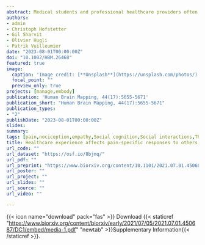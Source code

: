 ```yaml
---
abstract: Medical students and professional healthcare providers often underestimate patients’ pain, together with decreased neural responses to pain information in the anterior insula (AI), a brain region implicated in self-pain processing and negative affect. However, the functional significance and specificity of these neural changes remains debated. Across two experiments, we recruited university medical students and emergency nurses to test the role of healthcare experience on the brain reactivity to other’s pain, emotions, and beliefs, using both pictorial and verbal cues. Brain responses to self-pain was also assessed and compared with those to observed pain. Our results confirmed that healthcare experience decreased the activity in AI in response to others’ suffering. This effect was independent from stimulus modality (pictures or texts), but specific for pain, as it did not generalize to inferences about other mental or affective states. Furthermore, representational similarity and multivariate pattern analysis revealed that healthcare experience impacted specifically a component of the neural representation of others’ pain that is shared with that of first-hand nociception, and related more to AI than to other pain-responsive regions. Taken together, our study suggests a decreased propensity to appraise others’ suffering as one’s own, associated with a reduced recruitment of pain-specific information in AI. These findings provide new insights into neural mechanisms leading to pain underestimation by caregivers in clinical settings.
authors:
- admin
- Christoph Hofstetter
- Gil Sharvit
- Olivier Hugli
- Patrik Vuilleumier
date: "2023-08-01T00:00:00Z"
doi: "10.1002/HBM.26468"
featured: true
image: 
  caption: 'Image credit: [**Unsplash**](https://unsplash.com/photos/)'
  focal_point: ""
  preview_only: true
projects: [manage,embody]
publication: 'Human Brain Mapping, 44(17):5655-5671'
publication_short: "Human Brain Mapping, 44(17):5655-5671"
publication_types:
- "2"
publishDate: "2023-08-01T00:00:00Z"
slides: 
summary:
tags: [pain,nociception,empathy,Social cognition,Social interactions,Theory of Mind,Mentalizing,Perspective taking,Affective Theory of Mind,Handedness task,fMRI,neuroimaging,MVPA,Representation Similarity,Whole-Brain Signatures,Insula,Cingulate Cortex]
title: Healthcare experience affects pain-specific responses to others’ suffering in the anterior insula
url_code: ""
url_dataset: "https://osf.io/8bjmq/"
url_pdf: ""
url_preprint: "https://www.biorxiv.org/content/10.1101/2021.07.01.450687"
url_poster: ""
url_project: ""
url_slides: ""
url_source: ""
url_video: ""

---
```


{{< icon name="download" pack="fas" >}} Download {{< staticref "https://www.biorxiv.org/content/biorxiv/early/2021/07/05/2021.07.01.450687/DC1/embed/media-1.pdf" "newtab" >}}Supplementary Information{{< /staticref >}}.
